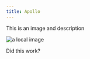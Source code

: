```yaml
---
title: Apollo
---
```


This is an image and description

![a local image](/public/images/wormhole.png)

Did this work?
